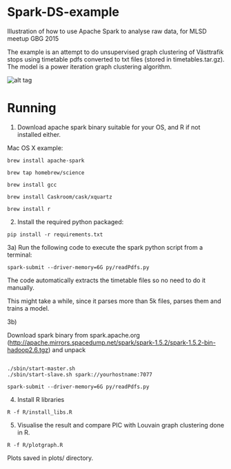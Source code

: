 # Spark-DS-example
Illustration of how to use Apache Spark to analyse raw data, for MLSD meetup GBG 2015

The example is an attempt to do unsupervised graph clustering of Västtrafik stops using timetable pdfs converted to txt files (stored in timetables.tar.gz). The model is a power iteration graph clustering algorithm. 

![alt tag](https://github.com/jotsif/Spark-DS-example/blob/master/plots/graph.png)

# Running

1) Download apache spark binary suitable for your OS, and R if not installed either. 

Mac OS X example: 

```brew install apache-spark``` 

```brew tap homebrew/science```

```brew install gcc```

```brew install Caskroom/cask/xquartz```

```brew install r```


2) Install the required python packaged:

```pip install -r requirements.txt```

3a) Run the following code to execute the spark python script from a terminal:

```spark-submit --driver-memory=6G py/readPdfs.py```

The code automatically extracts the timetable files so no need to do it manually.

This might take a while, since it parses more than 5k files, parses them and trains a model. 

3b)

Download spark binary from spark.apache.org (http://apache.mirrors.spacedump.net/spark/spark-1.5.2/spark-1.5.2-bin-hadoop2.6.tgz) and unpack

```

./sbin/start-master.sh
./sbin/start-slave.sh spark://yourhostname:7077

spark-submit --driver-memory=6G py/readPdfs.py

```



4) Install R libraries 

```R -f R/install_libs.R```

5) Visualise the result and compare PIC with Louvain graph clustering done in R.

```R -f R/plotgraph.R```

Plots saved in plots/ directory.

